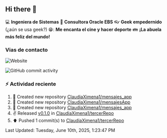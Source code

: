 ## Hi there 👋

:computer: **Ingeniera de Sistemas**
:pencil: **Consultora Oracle EBS**
:eyeglasses: **Geek empedernido** (¿aún se usa geek?)
😁: **Me encanta el cine y hacer deporte**
:family: **¡La abuela más feliz del mundo!**

### Vias de contacto
![Website](https://img.shields.io/badge/claudiaximena1.com-up-green?style=for-the_badge)

![GitHub commit activity](https://img.shields.io/github/commit-activity/m/ClaudiaXimena1/ClaudiaXimena1)

### :zap: Actividad reciente
<!--RECENT_ACTIVITY:start-->
1. 📔 Created new repository [ClaudiaXimena1/mensajes_app](https://github.com/ClaudiaXimena1/mensajes_app)<br>
2. 📔 Created new repository [ClaudiaXimena1/mensajesApp](https://github.com/ClaudiaXimena1/mensajesApp)<br>
3. 📔 Created new repository [ClaudiaXimena1/mensajes_app](https://github.com/ClaudiaXimena1/mensajes_app)<br>
4. ✌️ Released [v0.1.0](https://github.com/ClaudiaXimena1/tercerRepo/releases/tag/v0.1.0) in [ClaudiaXimena1/tercerRepo](https://github.com/ClaudiaXimena1/tercerRepo)<br>
5. ⬆️ Pushed 1 commit(s) to [ClaudiaXimena1/tercerRepo](https://github.com/ClaudiaXimena1/tercerRepo)<br>
<!--RECENT_ACTIVITY:end-->
<!--RECENT_ACTIVITY:last_update-->
Last Updated: Tuesday, June 10th, 2025, 1:23:47 PM
<!--RECENT_ACTIVITY:last_update_end-->
